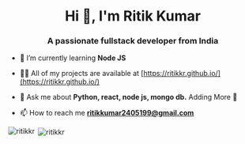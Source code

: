 <h1 align="center">Hi 👋, I'm Ritik Kumar</h1>
<h3 align="center">A passionate fullstack developer from India</h3>

- 🌱 I’m currently learning **Node JS**

- 👨‍💻 All of my projects are available at [https://ritikkr.github.io/](https://ritikkr.github.io/)

- 💬 Ask me about **Python, react, node js, mongo db.** Adding More 🚀

- 📫 How to reach me **ritikkumar2405199@gmail.com**



<p><img align="left" src="https://github-readme-stats.vercel.app/api/top-langs?username=ritikkr&show_icons=true&locale=en&layout=compact" alt="ritikkr" /></p>

<p>&nbsp;<img align="center" src="https://github-readme-stats.vercel.app/api?username=ritikkr&show_icons=true&locale=en" alt="ritikkr" /></p>



